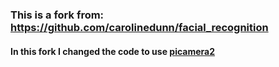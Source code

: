 ### This is a fork from: https://github.com/carolinedunn/facial_recognition
#### In this fork I changed the code to use [picamera2](https://github.com/raspberrypi/picamera2)